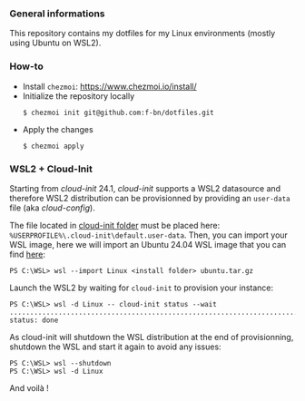 ### General informations

This repository contains my dotfiles for my Linux environments (mostly using Ubuntu on WSL2).

### How-to

* Install `chezmoi`: https://www.chezmoi.io/install/
* Initialize the repository locally
  ```shell
  $ chezmoi init git@github.com:f-bn/dotfiles.git
  ```
* Apply the changes
  ```shell
  $ chezmoi apply
  ```

### WSL2 + Cloud-Init

Starting from *cloud-init* 24.1, *cloud-init* supports a WSL2 datasource and therefore WSL2 distribution can be provisionned by providing an `user-data` file (aka *cloud-config*).

The file located in [cloud-init folder](./cloud-init/) must be placed here: `%USERPROFILE%\.cloud-init\default.user-data`. Then, you can import your WSL image, here we will import an Ubuntu 24.04 WSL image that you can find [here](https://cloud-images.ubuntu.com/wsl/): 

```shell
PS C:\WSL> wsl --import Linux <install folder> ubuntu.tar.gz
```

Launch the WSL2 by waiting for `cloud-init` to provision your instance:

```shell
PS C:\WSL> wsl -d Linux -- cloud-init status --wait
...................................................................................................
status: done
```

As cloud-init will shutdown the WSL distribution at the end of provisionning, shutdown the WSL and start it again to avoid any issues:

```shell
PS C:\WSL> wsl --shutdown
PS C:\WSL> wsl -d Linux
```

And voilà !